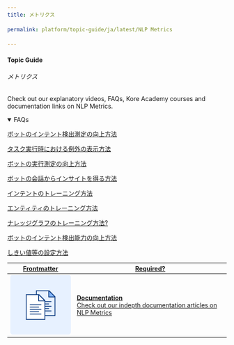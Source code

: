 ```yaml
---
title: メトリクス 

permalink: platform/topic-guide/ja/latest/NLP Metrics

---
```

#### Topic Guide
###### メトリクス


  Check out our explanatory videos, FAQs, Kore Academy courses and documentation links on NLP Metrics.


<details open>
  <summary>FAQs
  </summary>

  <a class="doc-link" target="_blank" href="https://developer.kore.ai/docs/bots/analyzing-your-bot/bot-analysis/#Identified_and_Unidentified_Intents?lang=ja">
 
  ボットのインテント検出測定の向上方法

</a>
<a class="doc-link" target="_blank" href="https://developer.kore.ai/docs/bots/analyzing-your-bot/bot-analysis/#Failed_Tasks?lang=ja">
 
  タスク実行時における例外の表示方法

</a>
  
<a class="doc-link" target="_blank" href="https://developer.kore.ai/docs/bots/analyzing-your-bot/bot-analysis/#Performance?lang=ja">
 
  ボットの実行測定の向上方法

</a>
  
<a class="doc-link" target="_blank" href="https://developer.kore.ai/docs/bots/analyzing-your-bot/conversation-flow/?lang=ja">
 
  ボットの会話からインサイトを得る方法

</a>

<a class="doc-link" target="_blank" href="https://developer.kore.ai/docs/bots/chatbot-overview/nlp-guide/#Intent_Detection?lang=ja">
 
  インテントのトレーニング方法

</a>


<a class="doc-link" target="_blank" href="https://developer.kore.ai/docs/bots/chatbot-overview/nlp-guide/#Entity_Detection?lang=ja">
 
  エンティティのトレーニング方法

</a>


<a class="doc-link" target="_blank" href="https://developer.kore.ai/docs/bots/chatbot-overview/nlp-guide/#Knowledge_Graph?lang=ja">

  ナレッジグラフのトレーニング方法?

</a>

  <a class="doc-link" target="_blank" href="https://developer.kore.ai/docs/bots/nlp/additional-notes-nlp-settings-guidelines/?lang=ja">

  ボットのインテント検出能力の向上方法

</a>
  
  <a class="doc-link" target="_blank" href="https://developer.kore.ai/docs/bots/nlp/user-utterances/#ml-parameters?lang=ja">

  しきい値等の設定方法

</a>

</details>


<a class="doc-link" target="_blank" href="https://developer.kore.ai/docs/bots/analyzing-your-bot/bot-analysis/?lang=ja">
 

| Frontmatter | Required? |
|-------------|-------------|
| ![alt text](images/docIcon.svg "Title") | **Documentation**  <br /> Check out our indepth documentation articles on NLP Metrics | 


</a>
